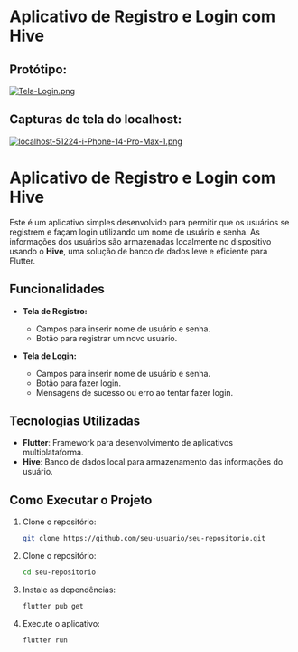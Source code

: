 # Aplicativo de Registro e Login com Hive


## Protótipo:

[![Tela-Login.png](https://i.postimg.cc/ht8D0G5P/Tela-Login.png)](https://postimg.cc/4YdRfXGr)

## Capturas de tela do localhost: 

[![localhost-51224-i-Phone-14-Pro-Max-1.png](https://i.postimg.cc/Bn7Hcs7y/localhost-51224-i-Phone-14-Pro-Max-1.png)](https://postimg.cc/w1J19Kpc)



# Aplicativo de Registro e Login com Hive

Este é um aplicativo simples desenvolvido para permitir que os usuários se registrem e façam login utilizando um nome de usuário e senha. As informações dos usuários são armazenadas localmente no dispositivo usando o **Hive**, uma solução de banco de dados leve e eficiente para Flutter.

## Funcionalidades

- **Tela de Registro:**
  - Campos para inserir nome de usuário e senha.
  - Botão para registrar um novo usuário.

- **Tela de Login:**
  - Campos para inserir nome de usuário e senha.
  - Botão para fazer login.
  - Mensagens de sucesso ou erro ao tentar fazer login.

## Tecnologias Utilizadas

- **Flutter**: Framework para desenvolvimento de aplicativos multiplataforma.
- **Hive**: Banco de dados local para armazenamento das informações do usuário.

## Como Executar o Projeto

1. Clone o repositório:
   ```bash
   git clone https://github.com/seu-usuario/seu-repositorio.git

2. Clone o repositório:
     ```bash
    cd seu-repositorio

3. Instale as dependências:
     ```bash    
    flutter pub get

4. Execute o aplicativo:
     ```bash    
    flutter run

